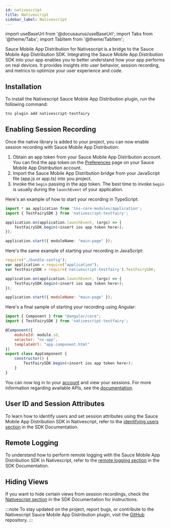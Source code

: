 ```yaml
---
id: nativescript
title: Nativescript
sidebar_label: Nativescript
---
```


import useBaseUrl from '@docusaurus/useBaseUrl';
import Tabs from '@theme/Tabs';
import TabItem from '@theme/TabItem';

Sauce Mobile App Distribution for Nativescript is a bridge to the Sauce Mobile App Distribution SDK. Integrating the Sauce Mobile App Distribution SDK into your app enables you to better understand how your app performs on real devices. It provides insights into user behavior, session recording, and metrics to optimize your user experience and code.

## Installation

To install the Nativescript Sauce Mobile App Distribution plugin, run the following command:

```js
tns plugin add nativescript-testfairy
```

## Enabling Session Recording

Once the native library is added to your project, you can now enable session recording with Sauce Mobile App Distribution:

1. Obtain an app token from your Sauce Mobile App Distribution account. You can find the app token on the [Preferences](http://app.testfairy.com/settings/) page on your Sauce Mobile App Distribution account.
2. Import the Sauce Mobile App Distribution bridge  from your JavaScript file (app.js or app.ts) into you project.
3. Invoke the `begin`  passing in the app token. The best time to invoke `begin` is usually during the `launchEvent` of your application.


Here's an example of how to start your recording in TypeScript:

```typescript
import * as application from 'tns-core-modules/application';
import { TestFairySDK } from 'nativescript-testfairy';

application.on(application.launchEvent, (args) => {
    TestFairySDK.begin(<insert ios app token here>);
});

application.start({ moduleName: "main-page" });
```

Here's the same example of starting your recording in JavaScript:

```js
require("./bundle-config");
var application = require("application");
var TestFairySDK = require('nativescript-testfairy').TestFairySDK;

application.on(application.launchEvent, (args) => {
    TestFairySDK.begin(<insert ios app token here>);
});

application.start({ moduleName: "main-page" });
```

Here's a final sample of starting your recording using Angular:

```js
import { Component } from "@angular/core";
import { TestFairySDK } from 'nativescript-testfairy';

@Component({
    moduleId: module.id,
    selector: "ns-app",
    templateUrl: "app.component.html"
})
export class AppComponent {
	constructor() {
		TestFairySDK.begin(<insert ios app token here>);
	}
}
```

You can now log in to your [account](http://app.testfairy.com) and view your sessions. For more information regarding available APIs, see the [documentation](https://github.com/testfairy/react-native-testfairy/blob/master/index.js).

## User ID and Session Attributes

To learn how to identify users and set session attributes using the Sauce Mobile App Distribution SDK in Nativescript, refer to the [identifying users section](/testfairy/sdk/identifying-users/) in the SDK Documentation.

## Remote Logging

To understand how to perform remote logging with the Sauce Mobile App Distribution SDK in Nativescript, refer to the [remote logging section](/testfairy/sdk/remote-logging/) in the SDK Documentation.


## Hiding Views

If you want to hide certain views from session recordings, check the [Nativescript section](/testfairy/sdk/identifying-users/) in the SDK Documentation for instructions.


:::note 
To stay updated on the project, report bugs, or contribute to the Nativescript Sauce Mobile App Distribution plugin, visit the [GitHub](https://github.com/testfairy/nativescript-testfairy) repository. 
:::


